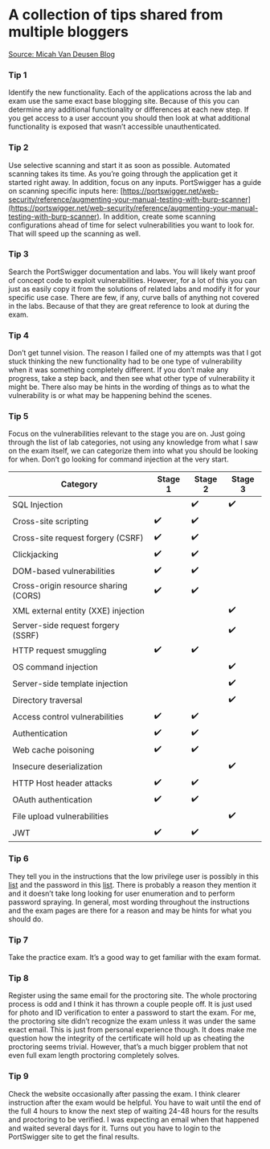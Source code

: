 # A collection of tips shared from multiple bloggers

[Source:  Micah Van Deusen Blog ](https://micahvandeusen.com/burp-suite-certified-practitioner-exam-review/)

### Tip 1

Identify the new functionality. Each of the applications across the lab and exam use the same exact base blogging site. Because of this you can determine any additional functionality or differences at each new step. If you get access to a user account you should then look at what additional functionality is exposed that wasn’t accessible unauthenticated.

### Tip 2

Use selective scanning and start it as soon as possible. Automated scanning takes its time. As you’re going through the application get it started right away. In addition, focus on any inputs. PortSwigger has a guide on scanning specific inputs here: [https://portswigger.net/web-security/reference/augmenting-your-manual-testing-with-burp-scanner](https://portswigger.net/web-security/reference/augmenting-your-manual-testing-with-burp-scanner). In addition, create some scanning configurations ahead of time for select vulnerabilities you want to look for. That will speed up the scanning as well.

### Tip 3

Search the PortSwigger documentation and labs. You will likely want proof of concept code to exploit vulnerabilities. However, for a lot of this you can just as easily copy it from the solutions of related labs and modify it for your specific use case. There are few, if any, curve balls of anything not covered in the labs. Because of that they are great reference to look at during the exam.

### Tip 4

Don’t get tunnel vision. The reason I failed one of my attempts was that I got stuck thinking the new functionality had to be one type of vulnerability when it was something completely different. If you don’t make any progress, take a step back, and then see what other type of vulnerability it might be. There also may be hints in the wording of things as to what the vulnerability is or what may be happening behind the scenes.

### Tip 5

Focus on the vulnerabilities relevant to the stage you are on. Just going through the list of lab categories, not using any knowledge from what I saw on the exam itself, we can categorize them into what you should be looking for when. Don’t go looking for command injection at the very start.

| Category | Stage 1 | Stage 2 | Stage 3 |
| --- | --- | --- | --- |
| SQL Injection |     | ✔️  | ✔️  |
| Cross-site scripting | ✔️  | ✔️  |     |
| Cross-site request forgery (CSRF) | ✔️  | ✔️  |     |
| Clickjacking | ✔️  | ✔️  |     |
| DOM-based vulnerabilities | ✔️  | ✔️  |     |
| Cross-origin resource sharing (CORS) | ✔️  | ✔️  |     |
| XML external entity (XXE) injection |     |     | ✔️  |
| Server-side request forgery (SSRF) |     |     | ✔️  |
| HTTP request smuggling | ✔️  | ✔️  |     |
| OS command injection |     |     | ✔️  |
| Server-side template injection |     |     | ✔️  |
| Directory traversal |     |     | ✔️  |
| Access control vulnerabilities | ✔️  | ✔️  |     |
| Authentication | ✔️  | ✔️  |     |
| Web cache poisoning | ✔️  | ✔️  |     |
| Insecure deserialization |     |     | ✔️  |
| HTTP Host header attacks | ✔️  | ✔️  |     |
| OAuth authentication | ✔️  | ✔️  |     |
| File upload vulnerabilities |     |     | ✔️  |
| JWT | ✔️  | ✔️  |     |

### Tip 6

They tell you in the instructions that the low privilege user is possibly in this [list](https://portswigger.net/web-security/authentication/auth-lab-usernames) and the password in this [list](https://portswigger.net/web-security/authentication/auth-lab-passwords). There is probably a reason they mention it and it doesn’t take long looking for user enumeration and to perform password spraying. In general, most wording throughout the instructions and the exam pages are there for a reason and may be hints for what you should do.

### Tip 7

Take the practice exam. It’s a good way to get familiar with the exam format.

### Tip 8

Register using the same email for the proctoring site. The whole proctoring process is odd and I think it has thrown a couple people off. It is just used for photo and ID verification to enter a password to start the exam. For me, the proctoring site didn’t recognize the exam unless it was under the same exact email. This is just from personal experience though. It does make me question how the integrity of the certificate will hold up as cheating the proctoring seems trivial. However, that’s a much bigger problem that not even full exam length proctoring completely solves.

### Tip 9

Check the website occasionally after passing the exam. I think clearer instruction after the exam would be helpful. You have to wait until the end of the full 4 hours to know the next step of waiting 24-48 hours for the results and proctoring to be verified. I was expecting an email when that happened and waited several days for it. Turns out you have to login to the PortSwigger site to get the final results.


